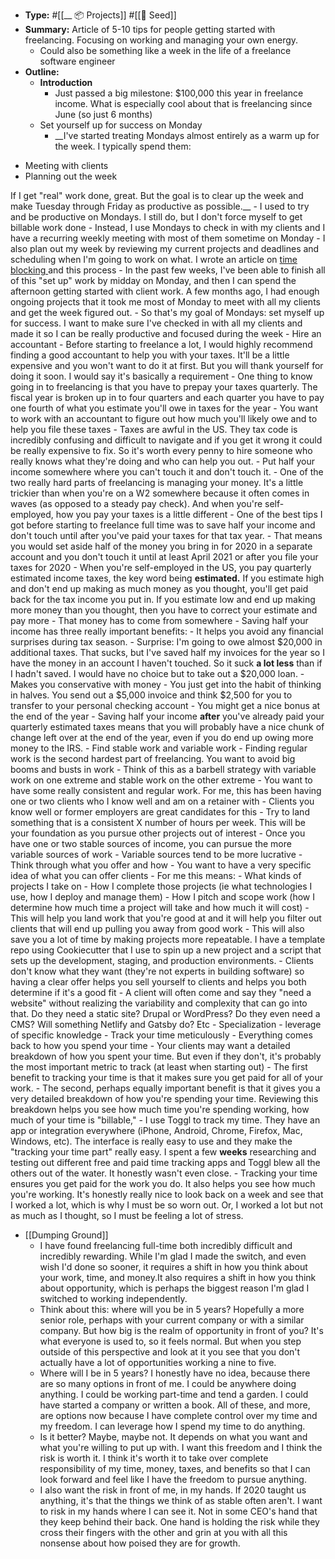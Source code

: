 - **Type:** #[[__ 📦 Projects]] #[[🌱 Seed]]
- **Summary:** Article of 5-10 tips for people getting started with freelancing. Focusing on working and managing your own energy.
    - Could also be something like a week in the life of a freelance software engineer
- **Outline:**
    - **Introduction**
        - Just passed a big milestone: $100,000 this year in freelance income. What is especially cool about that is freelancing since June (so just 6 months)
    - Set yourself up for success on Monday
        - __I've started treating Mondays almost entirely as a warm up for the week. I typically spend them:

* Meeting with clients
* Planning out the week

If I get "real" work done, great. But the goal is to clear up the week and make Tuesday through Friday as productive as possible.__
        - I used to try and be productive on Mondays. I still do, but I don't force myself to get billable work done
        - Instead, I use Mondays to check in with my clients and I have a recurring weekly meeting with most of them sometime on Monday
        - I also plan out my week by reviewing my current projects and deadlines and scheduling when I'm going to work on what. I wrote an article on [time blocking ](https://zkf.io/developers-guide-to-time-blocking/) and this process
        - In the past few weeks, I've been able to finish all of this "set up" work by midday on Monday, and then I can spend the afternoon getting started with client work. A few months ago, I had enough ongoing projects that it took me most of Monday to meet with all my clients and get the week figured out.
        - So that's my goal of Mondays: set myself up for success. I want to make sure I've checked in with all my clients and made it so I can be really productive and focused during the week
    - Hire an accountant
        - Before starting to freelance a lot, I would highly recommend finding a good accountant to help you with your taxes. It'll be a little expensive and you won't want to do it at first. But you will thank yourself for doing it soon. I would say it's basically a requirement
        - One thing to know going in to freelancing is that you have to prepay your taxes quarterly. The fiscal year is broken up in to four quarters and each quarter you have to pay one fourth of what you estimate you'll owe in taxes for the year
        - You want to work with an accountant to figure out how much you'll likely owe and to help you file these taxes
        - Taxes are awful in the US. They tax code is incredibly confusing and difficult to navigate and if you get it wrong it could be really expensive to fix. So it's worth every penny to hire someone who really knows what they're doing and who can help you out.
    - Put half your income somewhere where you can't touch it and don't touch it.
        - One of the two really hard parts of freelancing is managing your money. It's a little trickier than when you're on a W2 somewhere because it often comes in waves (as opposed to a steady pay check). And when you're self-employed, how you pay your taxes is a little different
        - One of the best tips I got before starting to freelance full time was to save half your income and don't touch until after you've paid your taxes for that tax year.
        - That means you would set aside half of the money you bring in for 2020 in a separate account and you don't touch it until at least April 2021 or after you file your taxes for 2020
        - When you're self-employed in the US, you pay quarterly estimated income taxes, the key word being __estimated.__ If you estimate high and don't end up making as much money as you thought, you'll get paid back for the tax income you put in. If you estimate low and end up making more money than you thought, then you have to correct your estimate and pay more
        - That money has to come from somewhere 
        - Saving half your income has three really important benefits:
            - It helps you avoid any financial surprises during tax season.
                - Surprise: I'm going to owe almost $20,000 in additional taxes. That sucks, but I've saved half my invoices for the year so I have the money in an account I haven't touched. So it suck __a lot less__ than if I hadn't saved. I would have no choice but to take out a $20,000 loan.
            - Makes you conservative with money
                - You just get into the habit of thinking in halves. You send out a $5,000 invoice and think $2,500 for you to transfer to your personal checking account
            - You might get a nice bonus at the end of the year
                - Saving half your income __after__ you've already paid your quarterly estimated taxes means that you will probably have a nice chunk of change left over at the end of the year, even if you do end up owing more money to the IRS.
    - Find stable work and variable work
        - Finding regular work is the second hardest part of freelancing. You want to avoid big booms and busts in work
        - Think of this as a barbell strategy with variable work on one extreme and stable work on the other extreme
        - You want to have some really consistent and regular work. For me, this has been having one or two clients who I know well and am on a retainer with
        - Clients you know well or former employers are great candidates for this
        - Try to land something that is a consistent X number of hours per week. This will be your foundation as you pursue other projects out of interest
        - Once you have one or two stable sources of income, you can pursue the more variable sources of work
        - Variable sources tend to be more lucrative
    - Think through what you offer and how
        - You want to have a very specific idea of what you can offer clients
        - For me this means:
            - What kinds of projects I take on
            - How I complete those projects (ie what technologies I use, how I deploy and manage them)
            - How I pitch and scope work (how I determine how much time a project will take and how much it will cost)
        - This will help you land work that you're good at and it will help you filter out clients that will end up pulling you away from good work
        - This will also save you a lot of time by making projects more repeatable. I have a template repo using Cookiecutter that I use to spin up a new project and a script that sets up the development, staging, and production environments.
        - Clients don't know what they want (they're not experts in building software) so having a clear offer helps you sell yourself to clients and helps you both determine if it's a good fit
            - A client will often come and say they "need a website" without realizing the variability and complexity that can go into that. Do they need a static site? Drupal or WordPress? Do they even need a CMS? Will something Netlify and Gatsby do? Etc
        - Specialization - leverage of specific knowledge
    - Track your time meticulously
        - Everything comes back to how you spend your time
        - Your clients may want a detailed breakdown of how you spent your time. But even if they don't, it's probably the most important metric to track (at least when starting out)
        - The first benefit to tracking your time is that it makes sure you get paid for all of your work.
        - The second, perhaps equally important benefit is that it gives you a very detailed breakdown of how you're spending your time. Reviewing this breakdown helps you see how much time you're spending working, how much of your time is "billable," 
        - I use Toggl to track my time. They have an app or integration everywhere (iPhone, Android, Chrome, Firefox, Mac, Windows, etc). The interface is really easy to use and they make the "tracking your time part" really easy. I spent a few __weeks__ researching and testing out different free and paid time tracking apps and Toggl blew all the others out of the water. It honestly wasn't even close.
        - Tracking your time ensures you get paid for the work you do. It also helps you see how much you're working. It's honestly really nice to look back on a week and see that I worked a lot, which is why I must be so worn out. Or, I worked a lot but not as much as I thought, so I must be feeling a lot of stress. 
- [[Dumping Ground]]
    - I have found freelancing full-time both incredibly difficult and incredibly rewarding. While I'm glad I made the switch, and even wish I'd done so sooner, it requires a shift in how you think about your work, time, and money.It also requires a shift in how you think about opportunity, which is perhaps the biggest reason I'm glad I switched to working independently.
    - Think about this: where will you be in 5 years? Hopefully a more senior role, perhaps with your current company or with a similar company. But how big is the realm of opportunity in front of you? It's what everyone is used to, so it feels normal. But when you step outside of this perspective and look at it you see that you don't actually have a lot of opportunities working a nine to five.
    - Where will I be in 5 years? I honestly have no idea, because there are so many options in front of me. I could be anywhere doing anything. I could be working part-time and tend a garden. I could have started a company or written a book. All of these, and more, are options now because I have complete control over my time and my freedom. I can leverage how I spend my time to do anything.
    - Is it better? Maybe, maybe not. It depends on what you want and what you're willing to put up with. I want this freedom and I think the risk is worth it. I think it's worth it to take over complete responsibility of my time, money, taxes, and benefits so that I can look forward and feel like I have the freedom to pursue anything.
    - I also want the risk in front of me, in my hands. If 2020 taught us anything, it's that the things we think of as stable often aren't. I want to risk in my hands where I can see it. Not in some CEO's hand that they keep behind their back. One hand is holding the risk while they cross their fingers with the other and grin at you with all this nonsense about how poised they are for growth.
